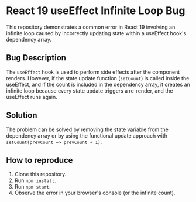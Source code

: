# React 19 useEffect Infinite Loop Bug

This repository demonstrates a common error in React 19 involving an infinite loop caused by incorrectly updating state within a useEffect hook's dependency array.

## Bug Description
The `useEffect` hook is used to perform side effects after the component renders.  However, if the state update function (`setCount`) is called inside the useEffect, and if the count is included in the dependency array, it creates an infinite loop because every state update triggers a re-render, and the useEffect runs again.

## Solution
The problem can be solved by removing the state variable from the dependency array or by using the functional update approach with `setCount(prevCount => prevCount + 1)`.

## How to reproduce
1. Clone this repository.
2. Run `npm install`.
3. Run `npm start`.
4. Observe the error in your browser's console (or the infinite count).